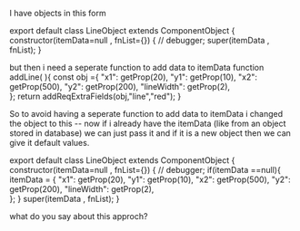 
I have objects in this form

export default class LineObject extends ComponentObject {
    constructor(itemData=null , fnList={}) {
      // debugger;
        super(itemData , fnList);
    }

but then i need a seperate function to add data to itemData
function addLine( ){
  const obj ={
            "x1": getProp(20),
            "y1": getProp(10),
            "x2": getProp(500),
            "y2": getProp(200),
            "lineWidth": getProp(2),              
  };
  return  addReqExtraFields(obj,"line","red"); 
} 



So to avoid having a seperate function to add data to itemData i changed the object to this
-- now if i already have the itemData (like from an object stored in database) we can just pass it and if it is a new object then we can give it default values.


export default class LineObject extends ComponentObject {
    constructor(itemData=null , fnList={}) {
      // debugger;
      if(itemData ==null){
          itemData = {
              "x1": getProp(20),
              "y1": getProp(10),
              "x2": getProp(500),
              "y2": getProp(200),
              "lineWidth": getProp(2),              
              };
      }
        super(itemData , fnList);
}


what do you say about this approch?
